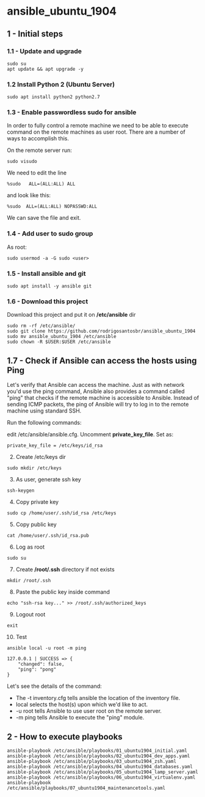 # ansible_ubuntu_1904

## 1 - Initial steps

### 1.1 - Update and upgrade

```
sudo su
apt update && apt upgrade -y
```

### 1.2 Install Python 2 (Ubuntu Server)

```
sudo apt install python2 python2.7
```

### 1.3 - Enable passwordless sudo for ansible

In order to fully control a remote machine we need to be able to execute command on the remote machines as user root. 
There are a number of ways to accomplish this.

On the remote server run:

```
sudo visudo
```

We need to edit the line

```
%sudo   ALL=(ALL:ALL) ALL
```

and look like this:

```
%sudo  ALL=(ALL:ALL) NOPASSWD:ALL
```

We can save the file and exit.

### 1.4 - Add user to sudo group

As root:

```
sudo usermod -a -G sudo <user>
```

### 1.5 - Install ansible and git

```
sudo apt install -y ansible git
```

### 1.6 - Download this project

Download this project and put it on **/etc/ansible** dir

```
sudo rm -rf /etc/ansible/
sudo git clone https://github.com/rodrigosantosbr/ansible_ubuntu_1904
sudo mv ansible_ubuntu_1904 /etc/ansible
sudo chown -R $USER:$USER /etc/ansible
```

## 1.7 - Check if Ansible can access the hosts using Ping

Let's verify that Ansible can access the machine. 
Just as with network you'd use the ping command, Ansible also provides a command called "ping" that checks if the remote machine is accessible to Ansible. 
Instead of sending ICMP packets, the ping of Ansible will try to log in to the remote machine using standard SSH.

Run the following commands:

edit /etc/ansible/ansible.cfg. Uncomment **private_key_file**. Set as:

```
private_key_file = /etc/keys/id_rsa
```

2) Create /etc/keys dir

```
sudo mkdir /etc/keys
```

3) As user, generate ssh key

```
ssh-keygen
```

4) Copy private key

```
sudo cp /home/user/.ssh/id_rsa /etc/keys
```

5) Copy public key

```
cat /home/user/.ssh/id_rsa.pub
```

6) Log as root

```
sudo su
```

7) Create **/root/.ssh** directory if not exists

```
mkdir /root/.ssh
```

8) Paste the public key inside command 

```
echo "ssh-rsa key..." >> /root/.ssh/authorized_keys
```

9) Logout root

```
exit
```

10) Test

```
ansible local -u root -m ping
```

```
127.0.0.1 | SUCCESS => {
    "changed": false,
    "ping": "pong"
}
```

Let's see the details of the command:

* The -t inventory.cfg tells ansible the location of the inventory file.
* local selects the host(s) upon which we'd like to act.
* -u root tells Ansible to use user root on the remote server.
* -m ping tells Ansible to execute the "ping" module.

## 2 - How to execute playbooks

```
ansible-playbook /etc/ansible/playbooks/01_ubuntu1904_initial.yaml
ansible-playbook /etc/ansible/playbooks/02_ubuntu1904_dev_apps.yaml
ansible-playbook /etc/ansible/playbooks/03_ubuntu1904_zsh.yaml
ansible-playbook /etc/ansible/playbooks/04_ubuntu1904_databases.yaml
ansible-playbook /etc/ansible/playbooks/05_ubuntu1904_lamp_server.yaml
ansible-playbook /etc/ansible/playbooks/06_ubuntu1904_virtualenv.yaml
ansible-playbook /etc/ansible/playbooks/07_ubuntu1904_maintenancetools.yaml
```

